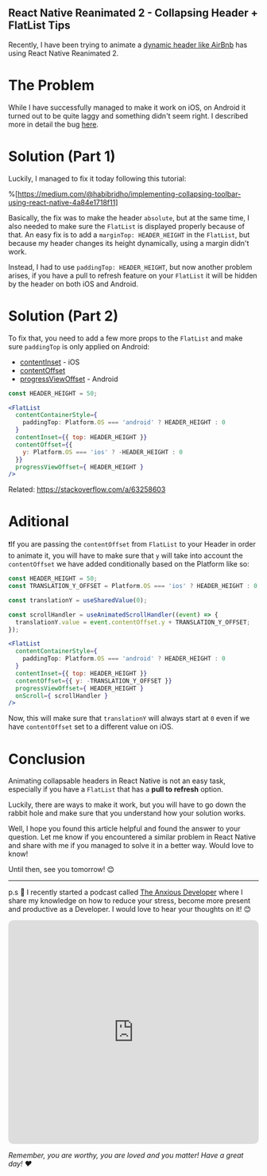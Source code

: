 ## React Native Reanimated 2 - Collapsing Header + FlatList Tips

Recently, I have been trying to animate a [dynamic header like AirBnb](https://blog.andreizgirvaci.com/bloglog-3) has using React Native Reanimated 2.

# The Problem

While I have successfully managed to make it work on iOS, on Android it turned out to be quite laggy and something didn't seem right. I described more in detail the bug [here](https://blog.andreizgirvaci.com/react-native-reanimated-is-being-a-turd-on-android).

# Solution (Part 1)

Luckily, I managed to fix it today following this tutorial:

%[https://medium.com/@habibridho/implementing-collapsing-toolbar-using-react-native-4a84e1718f11]

Basically, the fix was to make the header `absolute`, but at the same time, I also needed to make sure the `FlatList` is displayed properly because of that. An easy fix is to add a `marginTop: HEADER_HEIGHT` in the `FlatList`, but because my header changes its height dynamically, using a margin didn't work.

Instead, I had to use `paddingTop: HEADER_HEIGHT`, but now another problem arises, if you have a pull to refresh feature on your `FlatList` it will be hidden by the header on both iOS and Android.

# Solution (Part 2)

To fix that, you need to add a few more props to the `FlatList` and make sure `paddingTop` is only applied on Android:

* [contentInset](https://reactnative.dev/docs/scrollview#contentinset-ios) - iOS
* [contentOffset](https://reactnative.dev/docs/scrollview#contentoffset)
* [progressViewOffset](https://reactnative.dev/docs/flatlist#progressviewoffset-android) - Android

```jsx
const HEADER_HEIGHT = 50;

<FlatList
  contentContainerStyle={
    paddingTop: Platform.OS === 'android' ? HEADER_HEIGHT : 0
  }
  contentInset={{ top: HEADER_HEIGHT }}
  contentOffset={{
    y: Platform.OS === 'ios' ? -HEADER_HEIGHT : 0
  }}
  progressViewOffset={ HEADER_HEIGHT }
/>
```

Related: https://stackoverflow.com/a/63258603

# Aditional

❗️If you are passing the `contentOffset` from `FlatList` to your Header in order to animate it, you will have to make sure that `y` will take into account the `contentOffset` we have added conditionally based on the Platform like so:

```jsx
const HEADER_HEIGHT = 50;
const TRANSLATION_Y_OFFSET = Platform.OS === 'ios' ? HEADER_HEIGHT : 0;

const translationY = useSharedValue(0);

const scrollHandler = useAnimatedScrollHandler((event) => {
  translationY.value = event.contentOffset.y + TRANSLATION_Y_OFFSET;
});

<FlatList
  contentContainerStyle={
    paddingTop: Platform.OS === 'android' ? HEADER_HEIGHT : 0
  }
  contentInset={{ top: HEADER_HEIGHT }}
  contentOffset={{ y: -TRANSLATION_Y_OFFSET }}
  progressViewOffset={ HEADER_HEIGHT }
  onScroll={ scrollHandler }
/>
```

Now, this will make sure that `translationY` will always start at `0` even if we have `contentOffset` set to a different value on iOS.

# Conclusion

Animating collapsable headers in React Native is not an easy task, especially if you have a `FlatList` that has a **pull to refresh** option.

Luckily, there are ways to make it work, but you will have to go down the rabbit hole and make sure that you understand how your solution works.

Well, I hope you found this article helpful and found the answer to your question. Let me know if you encountered a similar problem in React Native and share with me if you managed to solve it in a better way. Would love to know!

Until then, see you tomorrow! 😊

---

p.s 🤫 I recently started a podcast called [The Anxious Developer](https://apple.co/39yOnvz) where I share my knowledge on how to reduce your stress, become more present and productive as a Developer. I would love to hear your thoughts on it! 😊

<iframe src="https://embed.podcasts.apple.com/us/podcast/the-anxious-developer/id1538448864?itsct=podcast_box&amp;itscg=30200&amp;theme=light" height="450px" frameborder="0" sandbox="allow-forms allow-popups allow-same-origin allow-scripts allow-top-navigation-by-user-activation" allow="autoplay *; encrypted-media *;" style="width: 100%; overflow: hidden; border-radius: 10px; background: transparent;"></iframe>

*Remember, you are worthy, you are loved and you matter! Have a great day! ❤️*
